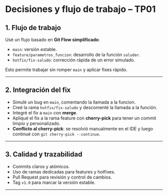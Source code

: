 # Decisiones y flujo de trabajo – TP01

## 1. Flujo de trabajo

Usé un flujo basado en **Git Flow simplificado**:

* `main`: versión estable.
* `feature/parametros_funcion`: desarrollo de la función `saludar`.
* `hotfix/fix-saludo`: corrección rápida de un error simulado.

Esto permite trabajar sin romper `main` y aplicar fixes rápido.

---

## 2. Integración del fix

* Simulé un bug en `main`, comentando la llamada a la funcion.
* Creé la rama `hotfix/fix-saludo` y descomenté la llamada a la función.
* Integré el fix a `main` con **merge**.
* Apliqué el fix a la rama feature con **cherry-pick** para tener un commit limpio y personalizado.
* **Conflicto al cherry-pick**: se resolvió manualmente en el IDE y luego continué con `git cherry-pick --continue`.

---

## 3. Calidad y trazabilidad

* Commits claros y atómicos.
* Uso de ramas dedicadas para features y hotfixes.
* Pull Request para revisión y control de cambios.
* Tag `v1.0` para marcar la versión estable.

---